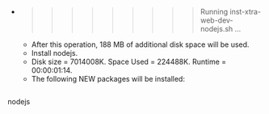 * >>>>>>>>> Running inst-xtra-web-dev-nodejs.sh ...
  * After this operation, 188 MB of additional disk space will be used.
  * Install nodejs.
  * Disk size = 7014008K. Space Used = 224488K. Runtime = 00:00:01:14.
  * The following NEW packages will be installed:
  ```bash
nodejs
  ```

